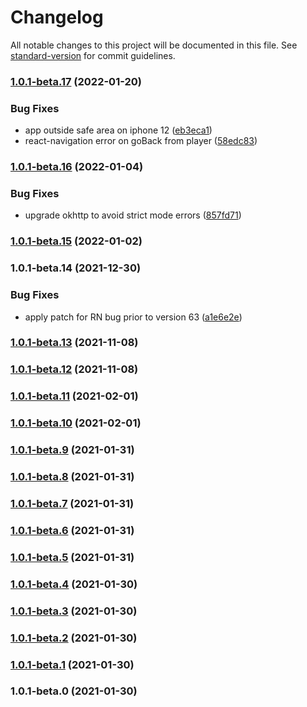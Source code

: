 # Changelog

All notable changes to this project will be documented in this file. See [standard-version](https://github.com/conventional-changelog/standard-version) for commit guidelines.

### [1.0.1-beta.17](https://github.com/theliturgists/app/compare/v1.0.1-beta.16...v1.0.1-beta.17) (2022-01-20)


### Bug Fixes

* app outside safe area on iphone 12 ([eb3eca1](https://github.com/theliturgists/app/commit/eb3eca1b05a0c30920846bd1465c8fef3b8073b3))
* react-navigation error on goBack from player ([58edc83](https://github.com/theliturgists/app/commit/58edc83a8583f2b663c1e1ab9251e01a703db1d7))

### [1.0.1-beta.16](https://github.com/theliturgists/app/compare/v1.0.1-beta.15...v1.0.1-beta.16) (2022-01-04)


### Bug Fixes

* upgrade okhttp to avoid strict mode errors ([857fd71](https://github.com/theliturgists/app/commit/857fd71fdd3ffdaac13a61dc01cc681ba75ee3b6))

### [1.0.1-beta.15](https://github.com/theliturgists/app/compare/v1.0.1-beta.14...v1.0.1-beta.15) (2022-01-02)

### 1.0.1-beta.14 (2021-12-30)


### Bug Fixes

* apply patch for RN bug prior to version 63 ([a1e6e2e](https://github.com/theliturgists/app/commit/a1e6e2e39c620be3f79f186d72030960a5944192))

### [1.0.1-beta.13](https://github.com/theliturgists/app/compare/v1.0.1-beta.12...v1.0.1-beta.13) (2021-11-08)

### [1.0.1-beta.12](https://github.com/theliturgists/app/compare/v1.0.1-beta.11...v1.0.1-beta.12) (2021-11-08)

### [1.0.1-beta.11](https://github.com/theliturgists/app/compare/v1.0.1-beta.10...v1.0.1-beta.11) (2021-02-01)

### [1.0.1-beta.10](https://github.com/theliturgists/app/compare/v1.0.1-beta.9...v1.0.1-beta.10) (2021-02-01)

### [1.0.1-beta.9](https://github.com/theliturgists/app/compare/v1.0.1-beta.8...v1.0.1-beta.9) (2021-01-31)

### [1.0.1-beta.8](https://github.com/theliturgists/app/compare/v1.0.1-beta.7...v1.0.1-beta.8) (2021-01-31)

### [1.0.1-beta.7](https://github.com/theliturgists/app/compare/v1.0.1-beta.6...v1.0.1-beta.7) (2021-01-31)

### [1.0.1-beta.6](https://github.com/theliturgists/app/compare/v1.0.1-beta.5...v1.0.1-beta.6) (2021-01-31)

### [1.0.1-beta.5](https://github.com/theliturgists/app/compare/v1.0.1-beta.4...v1.0.1-beta.5) (2021-01-31)

### [1.0.1-beta.4](https://github.com/theliturgists/app/compare/v1.0.1-beta.3...v1.0.1-beta.4) (2021-01-30)

### [1.0.1-beta.3](https://github.com/theliturgists/app/compare/v1.0.1-beta.2...v1.0.1-beta.3) (2021-01-30)

### [1.0.1-beta.2](https://github.com/theliturgists/app/compare/v1.0.1-beta.1...v1.0.1-beta.2) (2021-01-30)

### [1.0.1-beta.1](https://github.com/theliturgists/app/compare/v1.0.1-beta.0...v1.0.1-beta.1) (2021-01-30)

### 1.0.1-beta.0 (2021-01-30)
